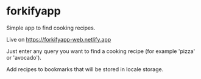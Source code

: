 # forkifyapp

Simple app to find cooking recipes.

Live on https://forkifyapp-web.netlify.app

Just enter any query you want to find a cooking recipe (for example 'pizza' or 'avocado').

Add recipes to bookmarks that will be stored in locale storage.
